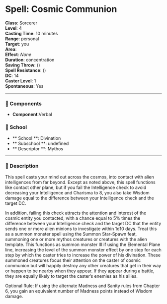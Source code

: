 
# Spell: Cosmic Communion
**Class**: Sorcerer  
**Level**: 4  
**Casting Time**: 10 minutes  
**Range**: personal  
**Target**: you  
**Area**:   
**Effect**: _None_  
**Duration**: concentration  
**Saving Throw**:  ()  
**Spell Resistance**:  ()  
**DC**: 14  
**Caster Level**: 1  
**Spontaneous**: Yes

---

### 🔮 Components
- **Component**:Verbal

### 🏫 School
- ** School **: Divination
- ** Subschool **: undefined
- ** Descriptor **: Mythos
---

### 📜 Description
This spell casts your mind out across the cosmos, into contact with alien intelligences from far beyond. Except as noted above, this spell functions like contact other plane, but if you fail the Intelligence check to avoid decreasing your Intelligence and Charisma to 8, you also take Wisdom damage equal to the difference between your Intelligence check and the target DC.

In addition, failing this check attracts the attention and interest of the cosmic entity you contacted, with a chance equal to 5% times the difference between your Intelligence check and the target DC that the entity sends one or more alien minions to investigate within 1d10 days. Treat this as a summon monster spell using the Summon Star-Spawn feat, summoning one or more mythos creatures or creatures with the alien template. This functions as summon monster III if using the Elemental Plane line, increasing the level of the summon monster effect by one step for each step by which the caster tries to increase the power of his divination. These summoned creatures focus their attention on the caster of cosmic communion but will happily destroy any other creatures that get in their way or happen to be nearby when they appear. If they appear during a battle, they are equally likely to target the caster’s enemies as his allies.

Optional Rule: If using the alternate Madness and Sanity rules from Chapter 6, you gain an equivalent number of Madness points instead of Wisdom damage.
